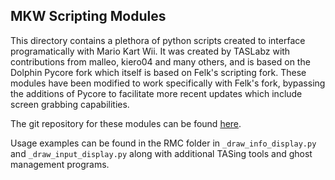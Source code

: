 
## MKW Scripting Modules

This directory contains a plethora of python scripts created to interface programatically with Mario Kart Wii. It was created by TASLabz with contributions from malleo, kiero04 and many others, and is based on the Dolphin Pycore fork which itself is based on Felk's scripting fork. These modules have been modified to work specifically with Felk's fork, bypassing the additions of Pycore to facilitate more recent updates which include screen grabbing capabilities.

The git repository for these modules can be found [here](https://github.com/TASLabz/mkw-scripts).

Usage examples can be found in the RMC folder in `_draw_info_display.py` and `_draw_input_display.py` along with additional TASing tools and ghost management programs.